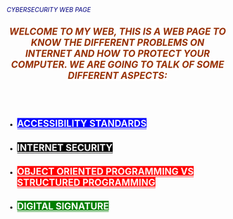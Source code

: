 <html>
  <head>
    <meta charset="utf 8>
                   <title>Index</title>    
                   </head>
                   <body>
                   <h1>Index</h1>
                   <h2>ITC WEB</h2>
                   </body>
                   </html>



<h1 style="text-align: center;"><em><span style="color: #000080;">CYBERSECURITY WEB PAGE</span></em></h1>
<h2 style="text-align: center;"><span style="background-color: #ffffff; color: #993300;"><em>WELCOME TO MY WEB, THIS IS A WEB PAGE TO KNOW THE DIFFERENT PROBLEMS ON INTERNET AND HOW TO PROTECT YOUR COMPUTER. WE ARE GOING TO TALK OF SOME DIFFERENT ASPECTS:</em></span></h2>
<h2>&nbsp;</h2>
<ul>
<li style="text-align: left;">
<h2><span style="background-color: #0000ff; color: #ffffff;"><a style="background-color: #0000ff; color: #ffffff;" href="https://jaimuspl21.github.io/CYBER-SECURITY/Accessibility_standards.html">ACCESSIBILITY STANDARDS</a></span></h2>
</li>
</ul>
<ul>
<li>
<h2><span style="background-color: #000000; color: #ffffff;"><a style="background-color: #000000; color: #ffffff;" href="https://jaimuspl21.github.io/CYBER-SECURITY/Internet_security.html">INTERNET SECURITY</a></span></h2>
</li>
</ul>
<ul>
<li>
<h2><span style="background-color: #ff0000; color: #ffffff;"><a style="background-color: #ff0000; color: #ffffff;" href="https://jaimuspl21.github.io/CYBER-SECURITY/Obj_oriented_programming_vs_structured_programming.html">OBJECT ORIENTED PROGRAMMING VS STRUCTURED PROGRAMMING</a></span></h2>
</li>
</ul>
<ul>
<li>
<h2><span style="background-color: #008000; color: #ffffff;"><a style="background-color: #008000; color: #ffffff;" href="https://jaimuspl21.github.io/CYBER-SECURITY/Digital_signature.html">DIGITAL SIGNATURE</a></span></h2>
</li>
</ul>
